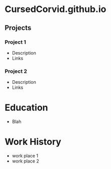 # CursedCorvid.github.io

## Projects
### Project 1
- Description
- Links

### Project 2
- Description
- Links

# Education
- Blah

# Work History
- work place 1
- work place 2
  
 
